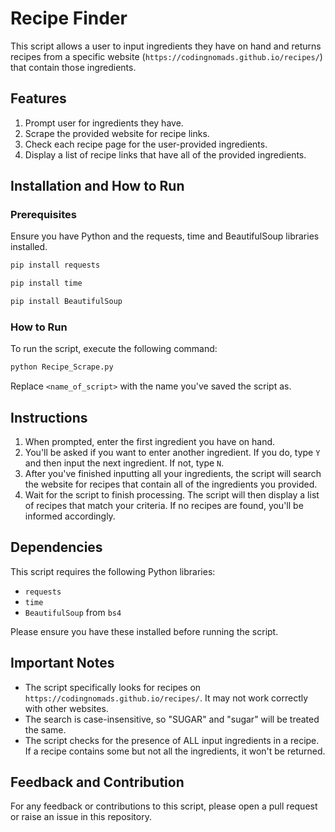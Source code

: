 # Recipe Finder

This script allows a user to input ingredients they have on hand and returns recipes from a specific website (`https://codingnomads.github.io/recipes/`) that contain those ingredients.

## Features

1. Prompt user for ingredients they have.
2. Scrape the provided website for recipe links.
3. Check each recipe page for the user-provided ingredients.
4. Display a list of recipe links that have all of the provided ingredients.

## Installation and How to Run

### Prerequisites

Ensure you have Python and the requests, time and BeautifulSoup libraries installed.

```bash
pip install requests
```

```bash
pip install time
```

```bash
pip install BeautifulSoup
```

### How to Run 

To run the script, execute the following command:

```bash
python Recipe_Scrape.py
```


Replace `<name_of_script>` with the name you've saved the script as.

## Instructions

1. When prompted, enter the first ingredient you have on hand.
2. You'll be asked if you want to enter another ingredient. If you do, type `Y` and then input the next ingredient. If not, type `N`.
3. After you've finished inputting all your ingredients, the script will search the website for recipes that contain all of the ingredients you provided.
4. Wait for the script to finish processing. The script will then display a list of recipes that match your criteria. If no recipes are found, you'll be informed accordingly.

## Dependencies

This script requires the following Python libraries:

- `requests`
- `time`
- `BeautifulSoup` from `bs4`

Please ensure you have these installed before running the script.

## Important Notes

- The script specifically looks for recipes on `https://codingnomads.github.io/recipes/`. It may not work correctly with other websites.
- The search is case-insensitive, so "SUGAR" and "sugar" will be treated the same.
- The script checks for the presence of ALL input ingredients in a recipe. If a recipe contains some but not all the ingredients, it won't be returned.

## Feedback and Contribution

For any feedback or contributions to this script, please open a pull request or raise an issue in this repository.



